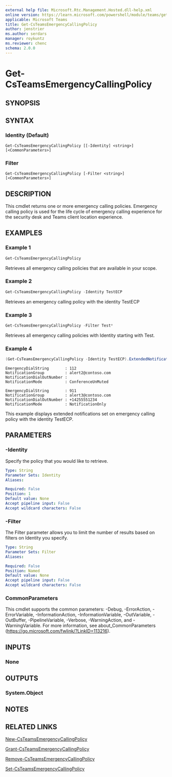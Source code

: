 ```yaml
---
external help file: Microsoft.Rtc.Management.Hosted.dll-help.xml
online version: https://learn.microsoft.com/powershell/module/teams/get-csteamsemergencycallingpolicy
applicable: Microsoft Teams
title: Get-CsTeamsEmergencyCallingPolicy
author: jenstrier
ms.author: serdars
manager: roykuntz
ms.reviewer: chenc
schema: 2.0.0
---
```


# Get-CsTeamsEmergencyCallingPolicy

## SYNOPSIS

## SYNTAX

### Identity (Default)
```
Get-CsTeamsEmergencyCallingPolicy [[-Identity] <string>] [<CommonParameters>]
```

### Filter
```
Get-CsTeamsEmergencyCallingPolicy [-Filter <string>] [<CommonParameters>]
```

## DESCRIPTION
This cmdlet returns one or more emergency calling policies. Emergency calling policy is used for the life cycle of emergency calling experience for the security desk and Teams client location experience.

## EXAMPLES

### Example 1
```powershell
Get-CsTeamsEmergencyCallingPolicy
```

Retrieves all emergency calling policies that are available in your scope.

### Example 2
```powershell
Get-CsTeamsEmergencyCallingPolicy -Identity TestECP
```

Retrieves an emergency calling policy with the identity TestECP

### Example 3
```powershell
Get-CsTeamsEmergencyCallingPolicy -Filter Test*
```

Retrieves all emergency calling policies with Identity starting with Test.

### Example 4
```powershell
(Get-CsTeamsEmergencyCallingPolicy -Identity TestECP).ExtendedNotifications
```
```output
EmergencyDialString       : 112
NotificationGroup         : alert2@contoso.com
NotificationDialOutNumber :
NotificationMode          : ConferenceUnMuted

EmergencyDialString       : 911
NotificationGroup         : alert3@contoso.com
NotificationDialOutNumber : +14255551234
NotificationMode          : NotificationOnly
```

This example displays extended notifications set on emergency calling policy with the identity TestECP.

## PARAMETERS

### -Identity
Specify the policy that you would like to retrieve.

```yaml
Type: String
Parameter Sets: Identity
Aliases:

Required: False
Position: 1
Default value: None
Accept pipeline input: False
Accept wildcard characters: False
```

### -Filter
The Filter parameter allows you to limit the number of results based on filters on Identity you specify.

```yaml
Type: String
Parameter Sets: Filter
Aliases:

Required: False
Position: Named
Default value: None
Accept pipeline input: False
Accept wildcard characters: False
```

### CommonParameters
This cmdlet supports the common parameters: -Debug, -ErrorAction, -ErrorVariable, -InformationAction, -InformationVariable, -OutVariable, -OutBuffer, -PipelineVariable, -Verbose, -WarningAction, and -WarningVariable. For more information, see about_CommonParameters (https://go.microsoft.com/fwlink/?LinkID=113216).

## INPUTS

### None

## OUTPUTS

### System.Object
## NOTES

## RELATED LINKS

[New-CsTeamsEmergencyCallingPolicy](New-CsTeamsEmergencyCallingPolicy.md)

[Grant-CsTeamsEmergencyCallingPolicy](Grant-CsTeamsEmergencyCallingPolicy.md)

[Remove-CsTeamsEmergencyCallingPolicy](Remove-CsTeamsEmergencyCallingPolicy.md)

[Set-CsTeamsEmergencyCallingPolicy](Set-CsTeamsEmergencyCallingPolicy.md)

